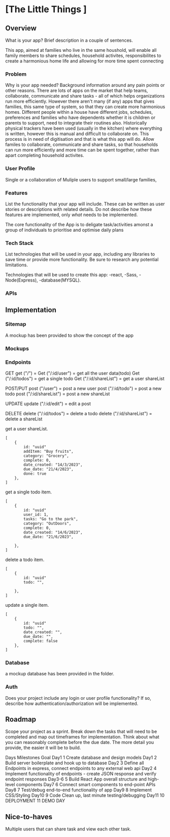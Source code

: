 # [The Little Things ]

## Overview

What is your app? Brief description in a couple of sentences.

This app, aimed at families who live in the same houshold, will enable all family members to share schedules, household activites, responsibilites to create a harmonious home life and allowing for more time spent connecting

### Problem

Why is your app needed? Background information around any pain points or other reasons.
There are lots of apps on the market that help teams, collaborate, communicate and share tasks - all of which helps organizations run more efficiently. However there aren't many (if any) apps that gives families, this same type of system, so that they can create more harmonious homes.
Different people within a house have different jobs, schedules, preferences and families who have dependents whether it is children or parents to support, need to integrate their routines also. Historically physical trackers have been used (usually in the kitchen) where everything is written, however this is manual and difficult to collaborate on. This process is in need of digitisation and that is what this app will do. Allow familes to collaborate, communicate and share tasks, so that households can run more efficiently and more time can be spent together, rather than apart completing household activites.

### User Profile

Single or a collaboration of Muliple users to support small/large families,

### Features

List the functionality that your app will include. These can be written as user stories or descriptions with related details. Do not describe _how_ these features are implemented, only _what_ needs to be implemented.

The core functionality of the App is to deligate task/activities amonst a group of individuals to prioritise and optimise daily plans

### Tech Stack

List technologies that will be used in your app, including any libraries to save time or provide more functionality. Be sure to research any potential limitations.

Technologies that will be used to create this app:
-react,
-Sass,
-Node(Express),
-database(MYSQL).

### APIs

## Implementation

### Sitemap

A mockup has been provided to show the concept of the app

### Mockups

### Endpoints

GET
get ("/") =
Get ("/:id/user") = get all the user data(todo)
Get ("/:id/todos") = get a single todo
Get ("/:id/shareList") = get a user shareList

POST/PUT
post ("/user") = post a new user
post ("/:id/todo") = post a new todo
post ("/:id/shareList") = post a new shareList

UPDATE
update ("/:id/edit") = edit a post

DELETE
delete ("/:id/todos") = delete a todo
delete ("/:id/shareList") = delete a shareList

get a user shareList.

```
[
    {
        id: "uuid"
        addItem: "Buy fruits",
        category: "Grocery",
        complete: 0,
        date_created: "14/3/2023",
        due_date: "21/4/2023",
        done: true
    },
]
```

get a single todo item.

```
[
    {
        id: "uuid"
        user_id: 1,
        tasks: "Go to the park",
        category: "OutDoors",
        complete: 0,
        date_created: "14/6/2023",
        due_date: "21/6/2023",

    },
]
```

delete a todo item.

```
[
    {
        id: "uuid"
        todo: "",

    },
]
```

update a single item.

```
[
    {
        id: "uuid"
        todo: "",
        date_created: "",
        due_date: "",
        complete: false
    },
]
```

### Database

a mockup database has been provided in the folder.

### Auth

Does your project include any login or user profile functionality? If so, describe how authentication/authorization will be implemented.

## Roadmap

Scope your project as a sprint. Break down the tasks that will need to be completed and map out timeframes for implementation. Think about what you can reasonably complete before the due date. The more detail you provide, the easier it will be to build.

Days Milestones Goal
Day1 1 Create database and design models
Day1 2 Build server boilerplate and hook up to database
Day2 3 Define all Endpoints in express, connect endpoints to any external web api
Day2 4 Implement functionality of endpoints - create JSON response and verify endpoint responses
Day3-6 5 Build React App overall structure and high-level components
Day7 6 Connect smart components to end-point APIs
Day8 7 Test/debug end-to-end functionality of app
Day9 8 Implement CSS/Styling
Day10 9 Code Clean up, last minute testing/debugging
Day11 10 DEPLOYMENT
11 DEMO DAY

## Nice-to-haves

Multiple users that can share task and view each other task.
